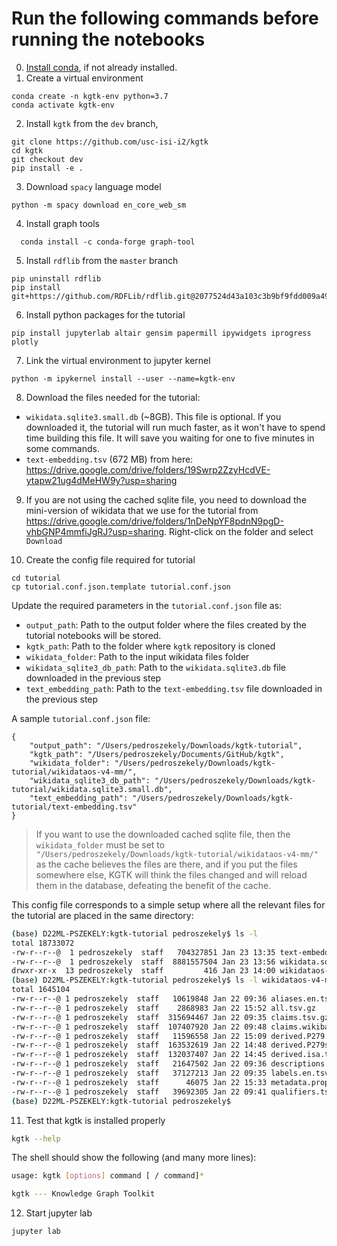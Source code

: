 # Run the following commands before running the notebooks

0. [Install conda](https://docs.conda.io/projects/conda/en/latest/user-guide/install/), if not already installed.
1. Create a virtual environment
```
conda create -n kgtk-env python=3.7
conda activate kgtk-env
```
2. Install `kgtk` from the `dev` branch,
```
git clone https://github.com/usc-isi-i2/kgtk
cd kgtk
git checkout dev
pip install -e .
```
3. Download `spacy` language model
```
python -m spacy download en_core_web_sm
```
4. Install graph tools
```
  conda install -c conda-forge graph-tool
```
5. Install `rdflib` from the `master` branch
```
pip uninstall rdflib
pip install git+https://github.com/RDFLib/rdflib.git@2077524d43a103c3b9bf9fdd009a4942c7fff032
```
6. Install python packages for the tutorial
```
pip install jupyterlab altair gensim papermill ipywidgets iprogress plotly
```
7. Link the virtual environment to jupyter kernel
```
python -m ipykernel install --user --name=kgtk-env
```
8. Download the files needed for the tutorial:

- `wikidata.sqlite3.small.db` (~8GB). This file is optional. If you downloaded it, the tutorial will run much faster, as it won't have to spend time building this file. It will save you waiting for one to five minutes in some commands. 
- `text-embedding.tsv` (672 MB) from here: https://drive.google.com/drive/folders/19Swrp2ZzyHcdVE-ytapw21ug4dMeHW9y?usp=sharing 

9. If you are not using the cached sqlite file, you need to download the mini-version of wikidata that we use for the tutorial from https://drive.google.com/drive/folders/1nDeNpYF8pdnN9pgD-vhbGNP4mmfiJgRJ?usp=sharing. Right-click on the folder and select `Download`

10. Create the config file required for tutorial
```
cd tutorial
cp tutorial.conf.json.template tutorial.conf.json
```
Update the required parameters in the `tutorial.conf.json` file as:
 - `output_path`: Path to the output folder where the files created by the tutorial notebooks will be stored.
 - `kgtk_path`: Path to the folder where `kgtk` repository is cloned
 - `wikidata_folder`: Path to the input wikidata files folder
 - `wikidata_sqlite3_db_path`: Path to the `wikidata.sqlite3.db` file downloaded in the previous step
 - `text_embedding_path`: Path to the `text-embedding.tsv` file downloaded in the previous step

A sample `tutorial.conf.json` file:
```
{
	"output_path": "/Users/pedroszekely/Downloads/kgtk-tutorial",
	"kgtk_path": "/Users/pedroszekely/Documents/GitHub/kgtk",
	"wikidata_folder": "/Users/pedroszekely/Downloads/kgtk-tutorial/wikidataos-v4-mm/",
	"wikidata_sqlite3_db_path": "/Users/pedroszekely/Downloads/kgtk-tutorial/wikidata.sqlite3.small.db",
	"text_embedding_path": "/Users/pedroszekely/Downloads/kgtk-tutorial/text-embedding.tsv"
}
```

> If you want to use the downloaded cached sqlite file, then the `wikidata_folder` must be set to `"/Users/pedroszekely/Downloads/kgtk-tutorial/wikidataos-v4-mm/"` as the cache believes the files are there, and if you put the files somewhere else, KGTK will think the files changed and will reload them in the database, defeating the benefit of the cache.

This config file corresponds to a simple setup where all the relevant files for the tutorial are placed in the same directory:
```bash
(base) D22ML-PSZEKELY:kgtk-tutorial pedroszekely$ ls -l
total 18733072
-rw-r--r--@  1 pedroszekely  staff   704327851 Jan 23 13:35 text-embedding.tsv
-rw-r--r--@  1 pedroszekely  staff  8881557504 Jan 23 13:56 wikidata.sqlite3.small.db
drwxr-xr-x  13 pedroszekely  staff         416 Jan 23 14:00 wikidataos-v4-mm
(base) D22ML-PSZEKELY:kgtk-tutorial pedroszekely$ ls -l wikidataos-v4-mm/
total 1645104
-rw-r--r--@ 1 pedroszekely  staff   10619848 Jan 22 09:36 aliases.en.tsv.gz
-rw-r--r--@ 1 pedroszekely  staff    2868983 Jan 22 15:52 all.tsv.gz
-rw-r--r--@ 1 pedroszekely  staff  315694467 Jan 22 09:35 claims.tsv.gz
-rw-r--r--@ 1 pedroszekely  staff  107407920 Jan 22 09:48 claims.wikibase-item.tsv.gz
-rw-r--r--@ 1 pedroszekely  staff   11596558 Jan 22 15:09 derived.P279.tsv.gz
-rw-r--r--@ 1 pedroszekely  staff  163532619 Jan 22 14:48 derived.P279star.tsv.gz
-rw-r--r--@ 1 pedroszekely  staff  132037407 Jan 22 14:45 derived.isa.tsv.gz
-rw-r--r--@ 1 pedroszekely  staff   21647502 Jan 22 09:36 descriptions.en.tsv.gz
-rw-r--r--@ 1 pedroszekely  staff   37127213 Jan 22 09:35 labels.en.tsv.gz
-rw-r--r--@ 1 pedroszekely  staff      46075 Jan 22 15:33 metadata.property.datatypes.tsv.gz
-rw-r--r--@ 1 pedroszekely  staff   39692305 Jan 22 09:41 qualifiers.tsv.gz
(base) D22ML-PSZEKELY:kgtk-tutorial pedroszekely$
```

11. Test that kgtk is installed properly
```bash
kgtk --help
```
The shell should show the following (and many more lines):
```bash
usage: kgtk [options] command [ / command]*

kgtk --- Knowledge Graph Toolkit
```
12. Start jupyter lab
```
jupyter lab
```
